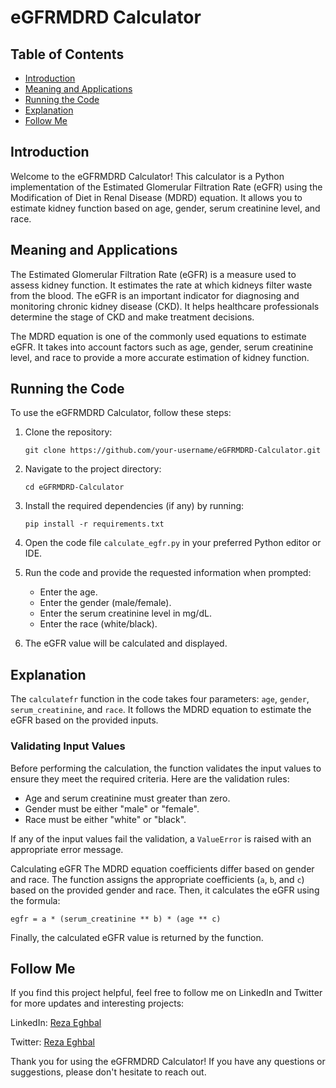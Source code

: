 # eGFRMDRD Calculator

## Table of Contents
- [Introduction](#introduction)
- [Meaning and Applications](#meaning-and-applications)
- [Running the Code](#running-the-code)
- [Explanation](#explanation)
- [Follow Me](#follow-me)

## Introduction
Welcome to the eGFRMDRD Calculator! This calculator is a Python implementation of the Estimated Glomerular Filtration Rate (eGFR) using the Modification of Diet in Renal Disease (MDRD) equation. It allows you to estimate kidney function based on age, gender, serum creatinine level, and race.

## Meaning and Applications
The Estimated Glomerular Filtration Rate (eGFR) is a measure used to assess kidney function. It estimates the rate at which kidneys filter waste from the blood. The eGFR is an important indicator for diagnosing and monitoring chronic kidney disease (CKD). It helps healthcare professionals determine the stage of CKD and make treatment decisions.

The MDRD equation is one of the commonly used equations to estimate eGFR. It takes into account factors such as age, gender, serum creatinine level, and race to provide a more accurate estimation of kidney function.

## Running the Code
To use the eGFRMDRD Calculator, follow these steps:

1. Clone the repository:
   ```
   git clone https://github.com/your-username/eGFRMDRD-Calculator.git
   ```

2. Navigate to the project directory:
   ```
   cd eGFRMDRD-Calculator
   ```

3. Install the required dependencies (if any) by running:
   ```
   pip install -r requirements.txt
   ```

4. Open the code file `calculate_egfr.py` in your preferred Python editor or IDE.

5. Run the code and provide the requested information when prompted:
   - Enter the age.
   - Enter the gender (male/female).
   - Enter the serum creatinine level in mg/dL.
   - Enter the race (white/black).

6. The eGFR value will be calculated and displayed.

## Explanation
The `calculatefr` function in the code takes four parameters: `age`, `gender`, `serum_creatinine`, and `race`. It follows the MDRD equation to estimate the eGFR based on the provided inputs.

### Validating Input Values
Before performing the calculation, the function validates the input values to ensure they meet the required criteria. Here are the validation rules:

- Age and serum creatinine must greater than zero.
- Gender must be either "male" or "female".
- Race must be either "white" or "black".

If any of the input values fail the validation, a `ValueError` is raised with an appropriate error message.

 Calculating eGFR
The MDRD equation coefficients differ based on gender and race. The function assigns the appropriate coefficients (`a`, `b`, and `c`) based on the provided gender and race. Then, it calculates the eGFR using the formula:

```
egfr = a * (serum_creatinine ** b) * (age ** c)
```

Finally, the calculated eGFR value is returned by the function.

## Follow Me
If you find this project helpful, feel free to follow me on LinkedIn and Twitter for more updates and interesting projects:

LinkedIn: [Reza Eghbal](https://www.linkedin.com/in/mreghbal)

Twitter: [Reza Eghbal](https://twitter.com/mreghbal)

Thank you for using the eGFRMDRD Calculator! If you have any questions or suggestions, please don't hesitate to reach out.
